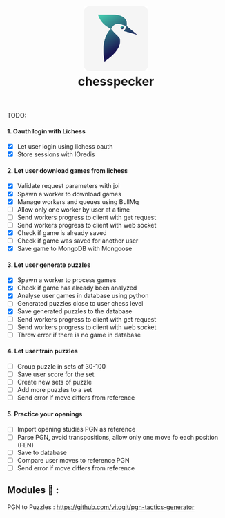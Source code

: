 <div align="center">
  <h1>
    <br/>
    <img width="150" heigth="150" src="./public/images/chesspecker-logo.png">
    <br />
    chesspecker
    <br />
    <br />
  </h1>
  <sup>
</div>

TODO:
#### 1. Oauth login with Lichess

- [x] Let user login using lichess oauth
- [x] Store sessions with IOredis

#### 2. Let user download games from lichess

- [x] Validate request parameters with joi
- [x] Spawn a worker to download games
- [x] Manage workers and queues using BullMq
- [ ] Allow only one worker by user at a time
- [ ] Send workers progress to client with get request
- [ ] Send workers progress to client with web socket
- [x] Check if game is already saved
- [ ] Check if game was saved for another user
- [x] Save game to MongoDB with Mongoose

#### 3. Let user generate puzzles

- [x] Spawn a worker to process games
- [x] Check if game has already been analyzed
- [x] Analyse user games in database using python
- [ ] Generated puzzles close to user chess level
- [x] Save generated puzzles to the database
- [ ] Send workers progress to client with get request
- [ ] Send workers progress to client with web socket
- [ ] Throw error if there is no game in database

#### 4. Let user train puzzles

- [ ] Group puzzle in sets of 30-100
- [ ] Save user score for the set 
- [ ] Create new sets of puzzle
- [ ] Add more puzzles to a set
- [ ] Send error if move differs from reference

#### 5. Practice your openings

- [ ] Import opening studies PGN as reference
- [ ] Parse PGN, avoid transpositions, allow only one move fo each position (FEN)
- [ ] Save to database
- [ ] Compare user moves to reference PGN
- [ ] Send error if move differs from reference

## Modules 🙏 :

PGN to Puzzles : https://github.com/vitogit/pgn-tactics-generator